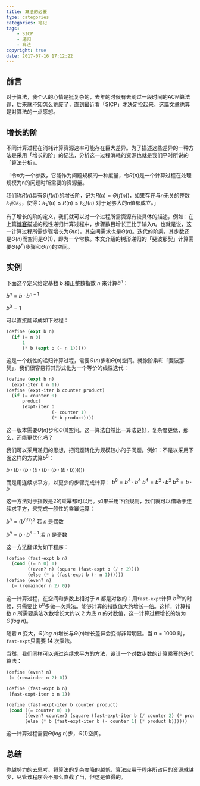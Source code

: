 ```yaml
---
title: 算法的必要
type: categories
categories: 笔记
tags:
	- SICP
	- 递归
	- 算法
copyright: true
date: 2017-07-16 17:12:22
---
```


## 前言

对于算法，我个人的心情是挺复杂的，去年的时候有去刷过一段时间的ACM算法题，后来就不知怎么荒废了，直到最近看「SICP」才决定捡起来，这篇文章也算是对算法的一点感想。

## 增长的阶

不同计算过程在消耗计算资源速率可能存在巨大差异。为了描述这些差异的一种方法是采用「增长的阶」的记法，分析这一过程消耗的资源也就是我们平时所说的「算法分析」。

「令$n$为一个参数，它能作为问题规模的一种度量，令$R(n)$是一个计算过程在处理规模为n的问题时所需要的资源量。

我们称$R(n)$具有$\Theta(f(n))$的增长阶，记为$R(n)=Θ(f(n))$，如果存在与$n$无关的整数$k_1$和$k_2$，使得：$k_1f(n)\leq R(n)\le k_2f(n)$ 对于足够大的$n$值都成立。」

有了增长的阶的定义，我们就可以对一个过程所需资源有较具体的描述，例如：在上篇[博客](https://www.itswincer.com/posts/aabe7c53/)描述的线性递归计算过程中，步骤数目增长正比于输入$n$。也就是说，这一计算过程所需步骤增长为$Θ(n)$，其空间需求也是$Θ(n)$。迭代的阶乘，其步数还是$Θ(n)$而空间是$Θ(1)$，即为一个常数。本文介绍的树形递归的「斐波那契」计算需要$Θ(\phi^n)$步骤和$Θ(n)$的空间。

## 实例

下面这个定义给定基数 $b$ 和正整数指数 $n$ 来计算$b^n$：

$b^n=b\cdot b^{n-1}$

$b^0=1$

可以直接翻译成如下过程：

```lisp
(define (expt b n)
  (if (= n 0)
      1
      (* b (expt b (- n 1)))))
```

这是一个线性的递归计算过程，需要$Θ(n)$步和$Θ(n)$空间。就像阶乘和「斐波那契」，我们很容易将其形式化为一个等价的线性迭代：

```lisp
(define (expt b n)
  (expt-iter b n 1))
(define (expt-iter b counter product)
  (if (= counter 0)
      product
      (expt-iter b
                 (- counter 1)
                 (* b product))))
```

这一版本需要$Θ(n)$步和$Θ(1)$空间。这一算法自然比一算法更好，复杂度更低，那么，还能更优化吗？

我们可以采用递归的思想，把问题转化为规模较小的子问题。例如：不是以采用下面这样的方式算$b^8$：

$b\cdot(b\cdot(b\cdot(b\cdot(b\cdot(b\cdot(b\cdot b))))))$

而是用连续求平方，以更少的步骤完成计算：
$b^8=b^4\cdot b^4$
$b^4=b^2\cdot b^2$
$b^2=b\cdot b$

这一方法对于指数是2的乘幂都可以用。如果采用下面规则，我们就可以借助于连续求平方，来完成一般性的乘幂运算：

$b^n=(b^{n/2})^2$				若 $n$ 是偶数

$b^n=b\cdot b^{n-1}$				若 $n$ 是奇数

这一方法翻译为如下程序：

```lisp
(define (fast-expt b n)
  (cond ((= n 0) 1)
    	((even? n) (square (fast-expt b (/ n 2))))
    	(else (* b (fast-expt b (- n 1))))))
(define (even? n)
  (= (remainder n 2) 0))
```

这一计算过程，在空间和步数上相对于 $n$ 都是对数的：用`fast-expt`计算 $b^{2n}$的时候，只需要比 $b^n$多做一次乘法。能够计算的指数值大约增长一倍。这样，计算指数 $n$ 所需要乘法次数增长大约以 $2$ 为底 $n$ 的对数值，这一计算过程增长的阶为$\Theta(log\ n)$。

随着 $n$ 变大，$\Theta(log\ n)$增长与$\Theta(n)$增长差异会变得非常明显。当 $n =1000$ 时，`fast-expt`只需要 $14$ 次乘法。

当然，我们同样可以通过连续求平方的方法，设计一个对数步数的计算乘幂的迭代算法：

```lisp
(define (even? n)
 (= (remainder n 2) 0))

(define (fast-expt b n)
 (fast-expt-iter b n 1))

(define (fast-expt-iter b counter product)
 (cond ((= counter 0) 1)
       ((even? counter) (square (fast-expt-iter b (/ counter 2) (* product b))))
       (else (* b (fast-expt-iter b (- counter 1) (* product b))))))
```

这一计算过程需要$\Theta(log\ n)$步，$\Theta(1)$空间。

## 总结

你越努力的去思考、将算法的复杂度降的越低，算法应用于程序所占用的资源就越少，尽管该程序会不那么直截了当，但这是值得的。